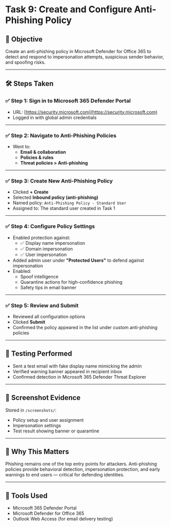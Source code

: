 # Task 9: Create and Configure Anti-Phishing Policy

## 🎣 Objective
Create an anti-phishing policy in Microsoft Defender for Office 365 to detect and respond to impersonation attempts, suspicious sender behavior, and spoofing risks.

---

## 🛠️ Steps Taken

### ✅ Step 1: Sign in to Microsoft 365 Defender Portal
- URL: [https://security.microsoft.com](https://security.microsoft.com)
- Logged in with global admin credentials

---

### ✅ Step 2: Navigate to Anti-Phishing Policies
- Went to:
  - **Email & collaboration**
  - **Policies & rules**
  - **Threat policies > Anti-phishing**

---

### ✅ Step 3: Create New Anti-Phishing Policy
- Clicked **+ Create**
- Selected **Inbound policy (anti-phishing)**
- Named policy: `Anti-Phishing Policy - Standard User`
- Assigned to: The standard user created in Task 1

---

### ✅ Step 4: Configure Policy Settings
- Enabled protection against:
  - ✅ Display name impersonation
  - ✅ Domain impersonation
  - ✅ User impersonation
- Added admin user under **"Protected Users"** to defend against impersonation
- Enabled:
  - Spoof intelligence
  - Quarantine actions for high-confidence phishing
  - Safety tips in email banner

---

### ✅ Step 5: Review and Submit
- Reviewed all configuration options
- Clicked **Submit**
- Confirmed the policy appeared in the list under custom anti-phishing policies

---

## 🧪 Testing Performed
- Sent a test email with fake display name mimicking the admin
- Verified warning banner appeared in recipient inbox
- Confirmed detection in Microsoft 365 Defender Threat Explorer

---

## 📸 Screenshot Evidence
Stored in `/screenshots/`:
- Policy setup and user assignment
- Impersonation settings
- Test result showing banner or quarantine

---

## 🔐 Why This Matters
Phishing remains one of the top entry points for attackers. Anti-phishing policies provide behavioral detection, impersonation protection, and early warnings to end users — critical for defending identities.

---

## 🔗 Tools Used
- Microsoft 365 Defender Portal  
- Microsoft Defender for Office 365  
- Outlook Web Access (for email delivery testing)
